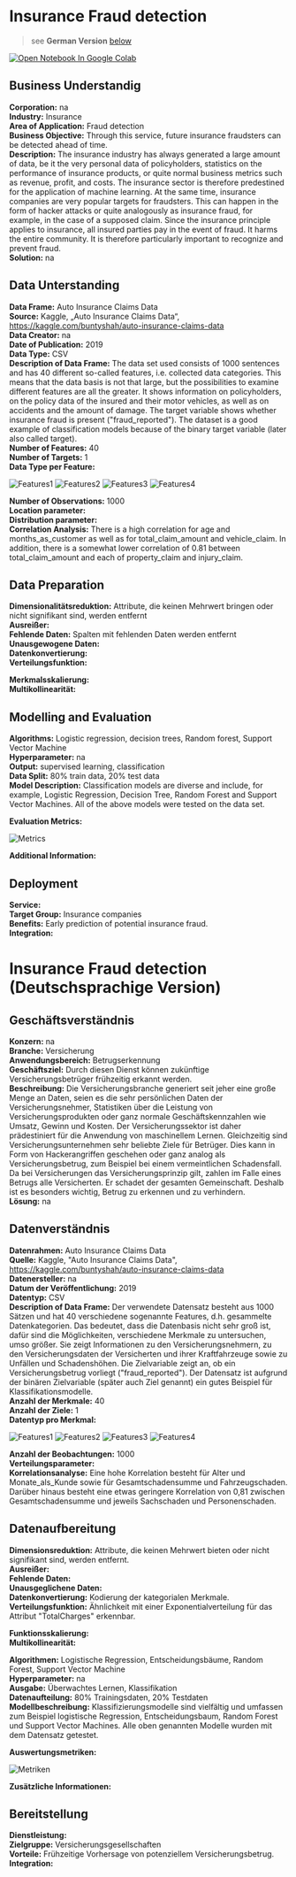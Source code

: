 # Insurance Fraud detection

>see __German Version__ [below](#German_version)

<a href="https://colab.research.google.com/github/AlexRossmann/ml-services/blob/main/Insurance/Insurance%20Fraud%20detection/notebook.ipynb"><img src="https://colab.research.google.com/assets/colab-badge.svg" alt="Open Notebook In Google Colab"/></a>  



## Business Understandig

__Corporation:__ na     
__Industry:__ Insurance  
__Area of Application:__ Fraud detection  
__Business Objective:__  Through this service, future insurance fraudsters can be detected ahead of time.  
__Description:__  The insurance industry has always generated a large amount of data, be it the very personal data of policyholders, statistics on the performance of insurance products, or quite normal business metrics such as revenue, profit, and costs. The insurance sector is therefore predestined for the application of machine learning. At the same time, insurance companies are very popular targets for fraudsters. This can happen in the form of hacker attacks or quite analogously as insurance fraud, for example, in the case of a supposed claim. Since the insurance principle applies to insurance, all insured parties pay in the event of fraud. It harms the entire community. It is therefore particularly important to recognize and prevent fraud.   
__Solution:__ na    

## Data Unterstanding

__Data Frame:__ Auto Insurance Claims Data      
__Source:__ Kaggle, „Auto Insurance Claims Data“, https://kaggle.com/buntyshah/auto-insurance-claims-data      
__Data Creator:__ na   
__Date of Publication:__ 2019    
__Data Type:__ CSV      
__Description of Data Frame:__ The data set used consists of 1000 sentences and has 40 different so-called features, i.e. collected data categories. This means that the data basis is not that large, but the possibilities to examine different features are all the greater. It shows information on policyholders, on the policy data of the insured and their motor vehicles, as well as on accidents and the amount of damage. The target variable shows whether insurance fraud is present ("fraud_reported"). The dataset is a good example of classification models because of the binary target variable (later also called target).  
__Number of Features:__ 40   
__Number of Targets:__ 1    
__Data Type per Feature:__ 

![Features1](../../images/fraud_detection_features1.PNG)
![Features2](../../images/fraud_detection_features2.PNG)
![Features3](../../images/fraud_detection_features3.PNG)
![Features4](../../images/fraud_detection_features4.PNG)

__Number of Observations:__ 1000        
__Location parameter:__       
__Distribution parameter:__       
__Correlation Analysis:__ There is a high correlation for age and months_as_customer as well as for total_claim_amount and vehicle_claim. In addition, there is a somewhat lower correlation of 0.81 between total_claim_amount and each of property_claim and injury_claim.       

## Data Preparation

__Dimensionalitätsreduktion:__ Attribute, die keinen Mehrwert bringen oder nicht signifikant sind, werden entfernt   
__Ausreißer:__        
__Fehlende Daten:__ Spalten mit fehlenden Daten werden entfernt            
__Unausgewogene Daten:__             
__Datenkonvertierung:__         
__Verteilungsfunktion:__        

__Merkmalsskalierung:__          
__Multikollinearität:__          

## Modelling and Evaluation  

__Algorithms:__ Logistic regression, decision trees, Random forest,  Support Vector Machine    
__Hyperparameter:__ na    
__Output:__ supervised learning, classification      
__Data Split:__ 80% train data, 20% test data       
__Model Description:__ Classification models are diverse and include, for example, Logistic Regression, Decision Tree, Random Forest and Support Vector Machines. All of the above models were tested on the data set.    

__Evaluation Metrics:__   

![Metrics](../../images/fraud_detection_metrics.PNG)     

__Additional Information:__       

## Deployment

__Service:__         
__Target Group:__ Insurance companies      
__Benefits:__ Early prediction of potential insurance fraud.    
__Integration:__          

<a id="German_version"></a> 

# Insurance Fraud detection (Deutschsprachige Version)      

## Geschäftsverständnis

__Konzern:__ na        
__Branche:__ Versicherung    
__Anwendungsbereich:__ Betrugserkennung      
__Geschäftsziel:__ Durch diesen Dienst können zukünftige Versicherungsbetrüger frühzeitig erkannt werden.      
__Beschreibung:__ Die Versicherungsbranche generiert seit jeher eine große Menge an Daten, seien es die sehr persönlichen Daten der Versicherungsnehmer, Statistiken über die Leistung von Versicherungsprodukten oder ganz normale Geschäftskennzahlen wie Umsatz, Gewinn und Kosten. Der Versicherungssektor ist daher prädestiniert für die Anwendung von maschinellem Lernen. Gleichzeitig sind Versicherungsunternehmen sehr beliebte Ziele für Betrüger. Dies kann in Form von Hackerangriffen geschehen oder ganz analog als Versicherungsbetrug, zum Beispiel bei einem vermeintlichen Schadensfall. Da bei Versicherungen das Versicherungsprinzip gilt, zahlen im Falle eines Betrugs alle Versicherten. Er schadet der gesamten Gemeinschaft. Deshalb ist es besonders wichtig, Betrug zu erkennen und zu verhindern.      
__Lösung:__ na        

## Datenverständnis

__Datenrahmen:__ Auto Insurance Claims Data       
__Quelle:__ Kaggle, "Auto Insurance Claims Data", https://kaggle.com/buntyshah/auto-insurance-claims-data        
__Datenersteller:__ na     
__Datum der Veröffentlichung:__ 2019      
__Datentyp:__ CSV         
__Description of Data Frame:__ Der verwendete Datensatz besteht aus 1000 Sätzen und hat 40 verschiedene sogenannte Features, d.h. gesammelte Datenkategorien. Das bedeutet, dass die Datenbasis nicht sehr groß ist, dafür sind die Möglichkeiten, verschiedene Merkmale zu untersuchen, umso größer. Sie zeigt Informationen zu den Versicherungsnehmern, zu den Versicherungsdaten der Versicherten und ihrer Kraftfahrzeuge sowie zu Unfällen und Schadenshöhen. Die Zielvariable zeigt an, ob ein Versicherungsbetrug vorliegt ("fraud_reported"). Der Datensatz ist aufgrund der binären Zielvariable (später auch Ziel genannt) ein gutes Beispiel für Klassifikationsmodelle.      
__Anzahl der Merkmale:__ 40      
__Anzahl der Ziele:__ 1       
__Datentyp pro Merkmal:__ 

![Features1](../../images/fraud_detection_features1.PNG)
![Features2](../../images/fraud_detection_features2.PNG)
![Features3](../../images/fraud_detection_features3.PNG)
![Features4](../../images/fraud_detection_features4.PNG)    

__Anzahl der Beobachtungen:__ 1000            
__Verteilungsparameter:__    
__Korrelationsanalyse:__ Eine hohe Korrelation besteht für Alter und Monate_als_Kunde sowie für Gesamtschadensumme und Fahrzeugschaden. Darüber hinaus besteht eine etwas geringere Korrelation von 0,81 zwischen Gesamtschadensumme und jeweils Sachschaden und Personenschaden.           

## Datenaufbereitung

__Dimensionsreduktion:__ Attribute, die keinen Mehrwert bieten oder nicht signifikant sind, werden entfernt.     
__Ausreißer:__  
__Fehlende Daten:__  
__Unausgeglichene Daten:__  
__Datenkonvertierung:__ Kodierung der kategorialen Merkmale.    
__Verteilungsfunktion:__ Ähnlichkeit mit einer Exponentialverteilung für das Attribut "TotalCharges" erkennbar.  

__Funktionsskalierung:__    
__Multikollinearität:__       

__Algorithmen:__ Logistische Regression, Entscheidungsbäume, Random Forest, Support Vector Machine      
__Hyperparameter:__ na      
__Ausgabe:__ Überwachtes Lernen, Klassifikation        
__Datenaufteilung:__ 80% Trainingsdaten, 20% Testdaten          
__Modellbeschreibung:__ Klassifizierungsmodelle sind vielfältig und umfassen zum Beispiel logistische Regression, Entscheidungsbaum, Random Forest und Support Vector Machines. Alle oben genannten Modelle wurden mit dem Datensatz getestet.       

__Auswertungsmetriken:__       

![Metriken](../../images/fraud_detection_metrics.PNG)     

__Zusätzliche Informationen:__       

## Bereitstellung  

__Dienstleistung:__            
__Zielgruppe:__ Versicherungsgesellschaften         
__Vorteile:__ Frühzeitige Vorhersage von potenziellem Versicherungsbetrug.       
__Integration:__        
